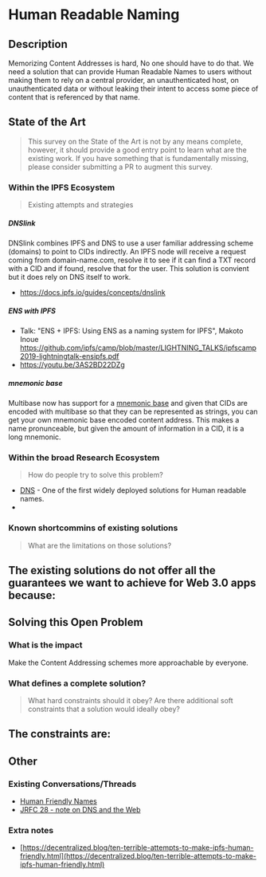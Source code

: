 # Human Readable Naming

## Description

Memorizing Content Addresses is hard, No one should have to do that. We need a solution that can provide Human Readable Names to users without making them to rely on a central provider, an unauthenticated host, on unauthenticated data or without leaking their intent to access some piece of content that is referenced by that name.

## State of the Art

> This survey on the State of the Art is not by any means complete, however, it should provide a good entry point to learn what are the existing work. If you have something that is fundamentally missing, please consider submitting a PR to augment this survey. 

### Within the IPFS Ecosystem
> Existing attempts and strategies

##### DNSlink

DNSlink combines IPFS and DNS to use a user familiar addressing scheme (domains) to point to CIDs indirectly. An IPFS node will receive a request coming from domain-name.com, resolve it to see if it can find a TXT record with a CID and if found, resolve that for the user. This solution is convient but it does rely on DNS itself to work.

- https://docs.ipfs.io/guides/concepts/dnslink

##### ENS with IPFS

- Talk: "ENS + IPFS: Using ENS as a naming system for IPFS", Makoto Inoue https://github.com/ipfs/camp/blob/master/LIGHTNING_TALKS/ipfscamp2019-lightningtalk-ensipfs.pdf
- https://youtu.be/3AS2BD22DZg

##### mnemonic base

Multibase now has support for a [mnemonic base](https://github.com/multiformats/js-multibase/compare/36d60d3f9379ea005327fe3a375f03ba286d0ecc...tableflip:feat/mnemonic-base) and given that CIDs are encoded with multibase so that they can be represented as strings, you can get your own mnemonic base encoded content address. This makes a name pronunceable, but given the amount of information in a CID, it is a long mnemonic.

### Within the broad Research Ecosystem
> How do people try to solve this problem?

- [DNS](https://en.wikipedia.org/wiki/Domain_Name_System) - One of the first widely deployed solutions for Human readable names. 
- 

### Known shortcommins of existing solutions
> What are the limitations on those solutions?

The existing solutions do not offer all the guarantees we want to achieve for Web 3.0 apps because:
-

## Solving this Open Problem

### What is the impact

Make the Content Addressing schemes more approachable by everyone.

### What defines a complete solution?
> What hard constraints should it obey? Are there additional soft constraints that a solution would ideally obey?

The constraints are:
- 

## Other

### Existing Conversations/Threads

- [Human Friendly Names](https://github.com/ipfs/notes/issues/286)
- [JRFC 28 - note on DNS and the Web](https://github.com/jbenet/random-ideas/issues/28)

### Extra notes

- [https://decentralized.blog/ten-terrible-attempts-to-make-ipfs-human-friendly.html](https://decentralized.blog/ten-terrible-attempts-to-make-ipfs-human-friendly.html)
